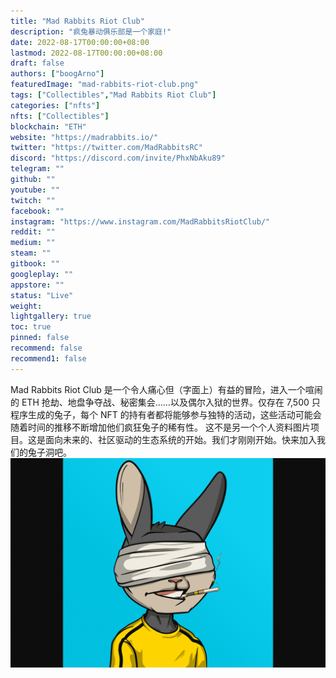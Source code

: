 ```yaml
---
title: "Mad Rabbits Riot Club"
description: "疯兔暴动俱乐部是一个家庭!"
date: 2022-08-17T00:00:00+08:00
lastmod: 2022-08-17T00:00:00+08:00
draft: false
authors: ["boogArno"]
featuredImage: "mad-rabbits-riot-club.png"
tags: ["Collectibles","Mad Rabbits Riot Club"]
categories: ["nfts"]
nfts: ["Collectibles"]
blockchain: "ETH"
website: "https://madrabbits.io/"
twitter: "https://twitter.com/MadRabbitsRC"
discord: "https://discord.com/invite/PhxNbAku89"
telegram: ""
github: ""
youtube: ""
twitch: ""
facebook: ""
instagram: "https://www.instagram.com/MadRabbitsRiotClub/"
reddit: ""
medium: ""
steam: ""
gitbook: ""
googleplay: ""
appstore: ""
status: "Live"
weight: 
lightgallery: true
toc: true
pinned: false
recommend: false
recommend1: false
---
```

Mad Rabbits Riot Club 是一个令人痛心但（字面上）有益的冒险，进入一个喧闹的 ETH 抢劫、地盘争夺战、秘密集会……以及偶尔入狱的世界。仅存在 7,500 只程序生成的兔子，每个 NFT 的持有者都将能够参与独特的活动，这些活动可能会随着时间的推移不断增加他们疯狂兔子的稀有性。
这不是另一个个人资料图片项目。这是面向未来的、社区驱动的生态系统的开始。我们才刚刚开始。快来加入我们的兔子洞吧。![madrabbitsriotclub-dapp-collectibles-ethereum-image1_e99d3b830c6bfa55f39d70755fdbb692](madrabbitsriotclub-dapp-collectibles-ethereum-image1_e99d3b830c6bfa55f39d70755fdbb692.png)